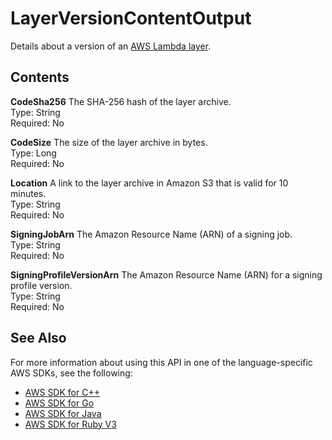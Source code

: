 # LayerVersionContentOutput<a name="API_LayerVersionContentOutput"></a>

Details about a version of an [AWS Lambda layer](https://docs.aws.amazon.com/lambda/latest/dg/configuration-layers.html)\.

## Contents<a name="API_LayerVersionContentOutput_Contents"></a>

 **CodeSha256**   <a name="SSS-Type-LayerVersionContentOutput-CodeSha256"></a>
The SHA\-256 hash of the layer archive\.  
Type: String  
Required: No

 **CodeSize**   <a name="SSS-Type-LayerVersionContentOutput-CodeSize"></a>
The size of the layer archive in bytes\.  
Type: Long  
Required: No

 **Location**   <a name="SSS-Type-LayerVersionContentOutput-Location"></a>
A link to the layer archive in Amazon S3 that is valid for 10 minutes\.  
Type: String  
Required: No

 **SigningJobArn**   <a name="SSS-Type-LayerVersionContentOutput-SigningJobArn"></a>
The Amazon Resource Name \(ARN\) of a signing job\.  
Type: String  
Required: No

 **SigningProfileVersionArn**   <a name="SSS-Type-LayerVersionContentOutput-SigningProfileVersionArn"></a>
The Amazon Resource Name \(ARN\) for a signing profile version\.  
Type: String  
Required: No

## See Also<a name="API_LayerVersionContentOutput_SeeAlso"></a>

For more information about using this API in one of the language\-specific AWS SDKs, see the following:
+  [AWS SDK for C\+\+](https://docs.aws.amazon.com/goto/SdkForCpp/lambda-2015-03-31/LayerVersionContentOutput) 
+  [AWS SDK for Go](https://docs.aws.amazon.com/goto/SdkForGoV1/lambda-2015-03-31/LayerVersionContentOutput) 
+  [AWS SDK for Java](https://docs.aws.amazon.com/goto/SdkForJava/lambda-2015-03-31/LayerVersionContentOutput) 
+  [AWS SDK for Ruby V3](https://docs.aws.amazon.com/goto/SdkForRubyV3/lambda-2015-03-31/LayerVersionContentOutput) 